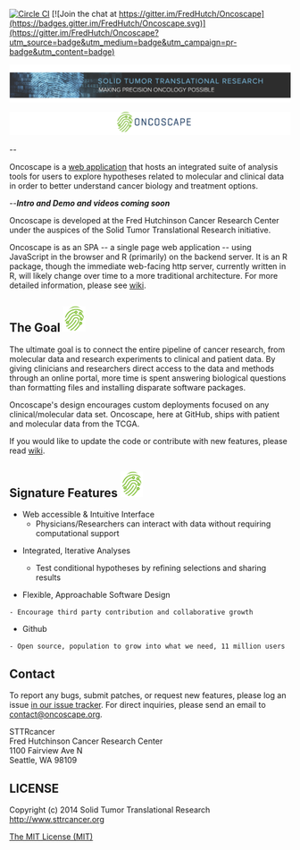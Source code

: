 [![Circle CI](https://circleci.com/gh/FredHutch/Oncoscape/tree/develop.svg?style=shield&circle-token=:circle-token)](https://circleci.com/gh/FredHutch/Oncoscape/tree/develop)
[![Join the chat at https://gitter.im/FredHutch/Oncoscape](https://badges.gitter.im/FredHutch/Oncoscape.svg)](https://gitter.im/FredHutch/Oncoscape?utm_source=badge&utm_medium=badge&utm_campaign=pr-badge&utm_content=badge)

[<img src="img/STTR%20Cancer%20Binder_spine_horizontal.png">](http://www.sttrcancer.org/en.html)

[<img src="https://github.com/FredHutch/Oncoscape/blob/newReadme/img/oncoscape_bigger2.png" width="1000">](http://oncoscape.sttrcancer.org)

--

Oncoscape is a [web application](http://oncoscape.sttrcancer.org) that hosts an integrated suite of analysis tools for users to explore hypotheses related to molecular and clinical data in order to better understand cancer biology and treatment options.

--**_Intro and Demo and videos coming soon_**

Oncoscape is developed at the Fred Hutchinson Cancer Research Center under the auspices of the Solid Tumor Translational Research initiative. 		

Oncoscape is as an SPA -- a single page web application -- using JavaScript in the browser and R (primarily) on the backend server. It is an R package, though the immediate web-facing http server, currently written in R, will likely change over time to a more traditional architecture. For more detailed information, please see [wiki](https://github.com/FredHutch/Oncoscape/wiki).		

## The Goal [<img src="https://github.com/FredHutch/Oncoscape/blob/newReadme/img/signature.png" width="40">](https://github.com/FredHutch/Oncoscape/wiki)

The ultimate goal is to connect the entire pipeline of cancer research, from molecular data and research experiments to clinical and patient data. By giving clinicians and researchers direct access to the data and methods through an online portal, more time is spent answering biological questions than formatting files and installing disparate software packages.

Oncoscape's design encourages custom deployments focused on any clinical/molecular data set. Oncoscape, here at GitHub, ships with patient and molecular data from the TCGA. 

If you would like to update the code or contribute with new features, please read [wiki](https://github.com/FredHutch/Oncoscape/wiki).

## Signature Features [<img src="https://github.com/FredHutch/Oncoscape/blob/newReadme/img/signature.png" width="40">](https://github.com/FredHutch/Oncoscape/wiki)

  + Web accessible & Intuitive Interface
    - Physicians/Researchers can interact with data without requiring computational support

  * Integrated, Iterative Analyses

    - Test conditional hypotheses by refining selections and sharing results

  +  Flexible, Approachable Software Design

    - Encourage third party contribution and collaborative growth

  +  Github

    - Open source, population to grow into what we need, 11 million users

## Contact		

To report any bugs, submit patches, or request new features, please log an issue [in our issue tracker](https://github.com/FredHutch/Oncoscape/issues/new).  For direct inquiries, please send an email to contact@oncoscape.org.

STTRcancer		
Fred Hutchinson Cancer Research Center		
1100 Fairview Ave N		
Seattle, WA 98109		

## LICENSE

Copyright (c) 2014  Solid Tumor Translational Research    http://www.sttrcancer.org		
	
[The MIT License (MIT)](LICENSE)
